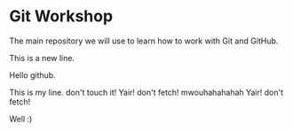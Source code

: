# Git Workshop

The main repository we will use to learn how to work with Git and GitHub.

This is a new line.

Hello github.

This is my line. don't touch it!
Yair! don't fetch!
mwouhahahahah
Yair! don't fetch!

Well :)
